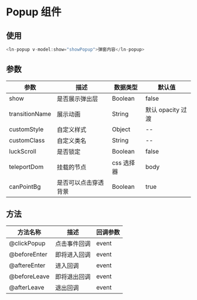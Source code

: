 # Popup 组件

## 使用

```javascript
<ln-popup v-model:show="showPopup">弹窗内容</ln-popup>
```

## 参数

| 参数           | 描述             | 数据类型   | 默认值            |
| -------------- | ---------------- | ---------- | ----------------- |
| show           | 是否展示弹出层   | Boolean    | false             |
| transitionName | 展示动画         | String     | 默认 opacity 过渡 |
| customStyle    | 自定义样式       | Object     | --                |
| customClass    | 自定义类名       | String     | --                |
| luckScroll     | 是否锁定         | Boolean    | false             |
| teleportDom    | 挂载的节点       | css 选择器 | body              |
| canPointBg     | 是否可以点击穿透背景 | Boolean   | true             |

## 方法

| 方法名称     | 描述         | 回调参数 |
| ------------ | ------------ | -------- |
| @clickPopup  | 点击事件回调 | event    |
| @beforeEnter | 即将进入回调 | event    |
| @aftereEnter | 进入回调     | event    |
| @beforeLeave | 即将退出回调 | event    |
| @afterLeave  | 退出回调     | event    |
